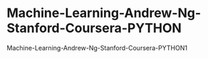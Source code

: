 # Machine-Learning-Andrew-Ng-Stanford-Coursera-PYTHON
Machine-Learning-Andrew-Ng-Stanford-Coursera-PYTHON1
